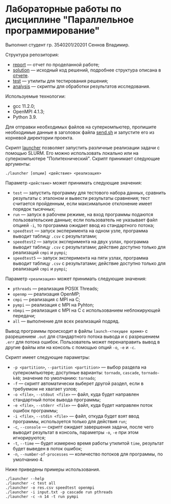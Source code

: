 # Лабораторные работы по дисциплине "Параллельное программирование"

Выполнил студент гр. 3540201/20201 Сеннов Владимир.

Структура репозитория:
* [report](/report/) — отчет по проделанной работе;
* [solution](/solution/) — исходный код решений, подробнее структура 
описана в [отчете](/report/report.md). 
* [test](/test/) — утилиты для тестирования решения;
* [analysis](/analysis/) — скрипты для обработки результатов 
исследования.


Используемые технологии:
* gcc 11.2.0;
* OpenMPI 4.1.3;
* Python 3.9.

Для отправки необходимых файлов на суперкомпьютер, пропишите необходимые данные
в заголовок файла [send.sh](/send.sh) и запустите его из корневой директории 
проекта.

Скрипт [launcher](/launcher) позволяет запустить различные 
реализации задачи с помощью SLURM. Его можно использовать локально или на 
суперкомпьютере "Политехнический". Скрипт принимает следующие аргументы:

    ./launcher [опции] <действие> <реализация>

Параметр `<действие>` может принимать следующие значения:
* `test` — запустить программу для тестового набора данных, сравнить результаты
с эталоном и вывести результаты сравнения; тест считается пройденным, если 
максимальное отклонение имеет порядок тысячных;
* `run` — запуск в рабочем режиме, на вход программы подаются пользовательские 
данные; если пользователь не указывает файл опцией `-i`, то программа ожидает 
ввод из стандартного потока;
* `speedtest` — запуск эксперимента на одном узле, программа выводит таблицу 
`.csv` с результатами;
* `speedtest2` — запуск эксперимента на двух узлах, программа выводит таблицу 
`.csv` с результатами; действие доступно только для реализаций `cmpi` и `pympi`;
* `speedtest5` — запуск эксперимента на пяти узлах, программа выводит таблицу 
`.csv` с результатами; действие доступно только для реализаций `cmpi` и `pympi`;

Параметр `<реализация>` может принимать следующие значения:
* `pthreads` — реализация POSIX Threads;
* `openmp` — реализация OpenMP;
* `cmpi` — реализация с MPI на С;
* `pympi` — реализация с MPI на Pyhton;
* `nbmpi` — реализация с MPI на С с использованием неблокирующей передачи;
* `all` — выполнение для всех реализаций подряд.

Вывод программы происходит в файлы `launch-<текущее время>` с разрешением 
`.out` для стандартного потока вывода и c разрешением `.err` для потока ошибок.
Пользователь может перенаправить вывод в другие файлы или на консоль с помощью 
опций `-o`, `-e` и `-c`.

Скрипт имеет следующие параметры:
* `-p <partition>`, `--partition <partition>` — выбор раздела на 
суперкомпьютере; доступные варианты: `tornado`, `cascade`, `tornado-k40`; 
значение по умолчанию: `tornado`;
* `-f` — скрипт автоматически выберет другой раздел, если в требуемом не хватает
узлов;
* `-o <file>`, `--stdout <file>` — файл, куда будет направлен стандартный поток 
вывода программы;
* `-e <file>`, `--stderr <file>` — файл, куда будет направлен поток ошибок 
программы;
* `-i <file>`, `--stdin <file>` — файл, откуда будет взят ввод программы, 
используется только для действия `run`;
* `-c`, `--console` — скрипт ожидает завершения задачи, после чего выводит 
результат в консоль, параметры `-o`, `-e` при этом игнорируются;
* `-t`, `--time` — будет измерено время работы утилитой `time`, результат будет
выведен в поток ошибок;
* `-n`, `--number-of-processes` — количество потоков для программы, по 
умолчанию 4.

Ниже приведены примеры использования.

    ./launcher --help
    ./launcher -c test all 
    ./launcher -o res.csv speedtest openmpi 
    ./launcher -i input.txt -p cascade run pthreads
    ./launcher -c -n 14 -t run pympi
